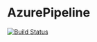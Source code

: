 # AzurePipeline
[![Build Status](https://dev.azure.com/Otomation/Mark-1/_apis/build/status/ShubhJ87.AzurePipeline?branchName=master)](https://dev.azure.com/Otomation/Mark-1/_build/latest?definitionId=30&branchName=master)
